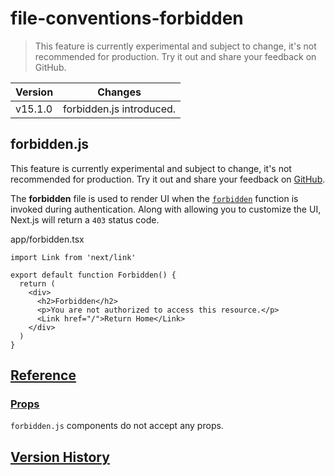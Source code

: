 # file-conventions-forbidden

> This feature is currently experimental and subject to change, it's not recommended for production. Try it out and share your feedback on GitHub.

| Version | Changes                  |
| ------- | ------------------------ |
| v15.1.0 | forbidden.js introduced. |

## forbidden.js

This feature is currently experimental and subject to change, it's not recommended for production. Try it out and share your feedback on [GitHub](https://github.com/vercel/next.js/issues).

The **forbidden** file is used to render UI when the [`forbidden`](/docs/app/api-reference/functions/forbidden) function is invoked during authentication. Along with allowing you to customize the UI, Next.js will return a `403` status code.

app/forbidden.tsx

    import Link from 'next/link'
     
    export default function Forbidden() {
      return (
        <div>
          <h2>Forbidden</h2>
          <p>You are not authorized to access this resource.</p>
          <Link href="/">Return Home</Link>
        </div>
      )
    }

## [Reference](#reference)

### [Props](#props)

`forbidden.js` components do not accept any props.

## [Version History](#version-history)
